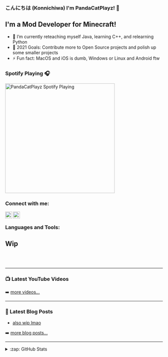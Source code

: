 ### こんにちは (Konnichiwa) I'm PandaCatPlayz! 👋

## I'm a Mod Developer for Minecraft!

- 🌱 I’m currently reteaching myself Java, learning C++, and relearning Python
- 🥅 2021 Goals: Contribute more to Open Source projects and polish up some smaller projects
- ⚡ Fun fact: MacOS and iOS is dumb, Windows or Linux and Android ftw

### Spotify Playing 🎧

[<img src="https://novatorem-git-master-pandacatplayz.vercel.app/api/spotify-playing" alt="PandaCatPlayz Spotify Playing" width="350" />](https://open.spotify.com/user/2d992a05f6d14ed18f180f38ad295e18)

### Connect with me:

[<img align="left" alt="PandaCatPlayz | YouTube" width="22px" src="https://cdn.jsdelivr.net/npm/simple-icons@v3/icons/youtube.svg" />][youtube]
[<img align="left" alt="PandaCatPlayz | Email" width="22px" src="https://cdn.jsdelivr.net/npm/simple-icons@v3/icons/gmail.svg" />][email]

<br />

### Languages and Tools:

## Wip

<br />
<br />

---

### 📺 Latest YouTube Videos

<!-- YOUTUBE:START -->
<!-- YOUTUBE:END -->

➡️ [more videos...](https://www.youtube.com/channel/UCE1JWJcrbBWv-p3GLlvKvMw)

---

### 📕 Latest Blog Posts

<!-- BLOG-POST-LIST:START -->
- [also wip lmao](https://www.2b2t.org)
<!-- BLOG-POST-LIST:END -->

➡️ [more blog posts...](https://codestackr.com)

---


<details>
  <summary>:zap: GitHub Stats</summary>

  <img align="left" alt="PandaCatPlayz's GitHub Stats" src="https://github-readme-stats.vercel.app/api?username=PandaCatPlayz&show_icons=true&hide_border=true" />

</details>

[website]: https://codeSTACKr.com
[email]: mailto:pandaplayzgames10@gmail.com
[youtube]: https://www.youtube.com/channel/UCE1JWJcrbBWv-p3GLlvKvMw
